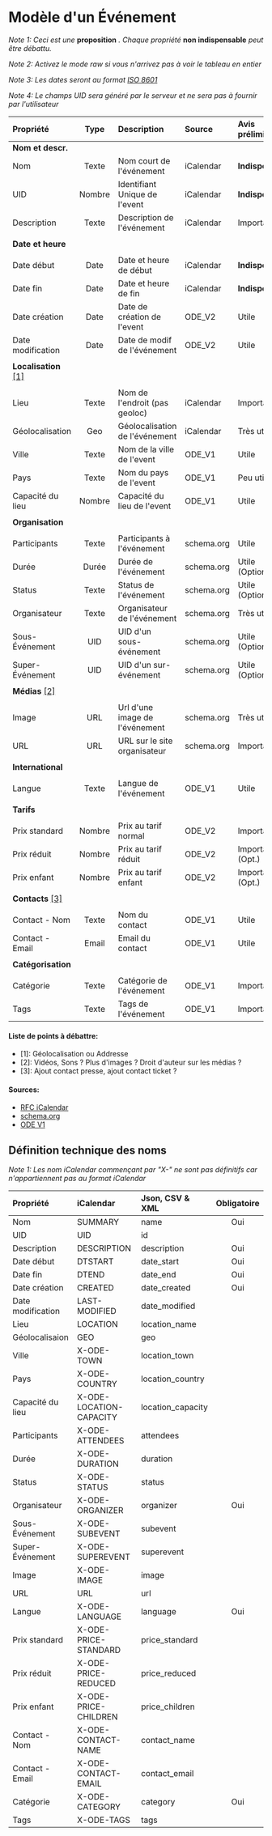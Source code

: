 Modèle d'un Événement
=====================

*Note 1: Ceci est une* **proposition** *. Chaque propriété* **non indispensable** *peut être débattu.*

*Note 2: Activez le mode raw si vous n'arrivez pas à voir le tableau en entier*

*Note 3: Les dates seront au format [ISO 8601](http://en.wikipedia.org/wiki/ISO_8601)*

*Note 4: Le champs UID sera généré par le serveur et ne sera pas à fournir par l'utilisateur*


| Propriété        | Type     | Description                    | Source     | Avis préliminaire | Exemple                  |
|:-----------------|:--------:|:-------------------------------|:-----------|:------------------|:-------------------------|
| **Nom et descr.**|          |                                |            |                   |                          |
| Nom              | Texte    | Nom court de l'événement       | iCalendar  | **Indispensable** | Concert Shakaponk        |
| UID              | Nombre   | Identifiant Unique de l'event  | iCalendar  | **Indispensable** | SL-2015-XYZ-004          |
| Description      | Texte    | Description de l'événement     | iCalendar  | Important         | Concert de rock et [...] |
|                  |          |                                |            |                   |                          |
| **Date et heure**|          |                                |            |                   |                          |
|                  |          |                                |            |                   |                          |
| Date début       | Date     | Date et heure de début         | iCalendar  | **Indispensable** | 2015-06-20 / 20:00       |
| Date fin         | Date     | Date et heure de fin           | iCalendar  | **Indispensable** | 2015-06-20 / 23:30       |
| Date création    | Date     | Date de création de l'event    | ODE_V2     | Utile             | 2015-04-01 / 13:37       |
| Date modification| Date     | Date de modif de l'événement   | ODE_V2     | Utile             | 2015-04-03 / 20:15       |
|                  |          |                                |            |                   |                          |
| **Localisation** [\[1\]](#liste-de-points-%C3%A0-d%C3%A9battre)||||       |                   |                          |
|                  |          |                                |            |                   |                          |
| Lieu             | Texte    | Nom de l'endroit (pas geoloc)  | iCalendar  | Important         | Zénith Nantes            |
| Géolocalisation  | Geo      | Géolocalisation de l'événement | iCalendar  | Très utile        | 47.229234, -1.628550     |
| Ville            | Texte    | Nom de la ville de l'event     | ODE_V1     | Utile             | Nantes                   |
| Pays             | Texte    | Nom du pays de l'event         | ODE_V1     | Peu utile         | France                   |
| Capacité du lieu | Nombre   | Capacité du lieu de l'event    | ODE_V1     | Utile             | 4000 (personnes)         |
|                  |          |                                |            |                   |                          |
| **Organisation** |          |                                |            |                   |                          |
|                  |          |                                |            |                   |                          |
| Participants     | Texte    | Participants à l'événement     | schema.org | Utile             | Shakaponk;Tagada Jones   |
| Durée            | Durée    | Durée de l'événement           | schema.org | Utile (Optionnel) | PT3H30M (3h30min)        |
| Status           | Texte    | Status de l'événement          | schema.org | Utile (Optionnel) | Annulé / Reporté         |
| Organisateur     | Texte    | Organisateur de l'événement    | schema.org | Très utile        | Stéréolux                |
| Sous-Événement   | UID      | UID d'un sous-événement        | schema.org | Utile (Optionnel) | SL-2015-XYZ-009          |
| Super-Événement  | UID      | UID d'un sur-événement         | schema.org | Utile (Optionnel) | SL-2015-XYZ-001          |
|                  |          |                                |            |                   |                          |
| **Médias** [\[2\]](#liste-de-points-%C3%A0-d%C3%A9battre)||| |            |                   |                          |
|                  |          |                                |            |                   |                          |
| Image            | URL      | Url d'une image de l'événement | schema.org | Très utile        | http://website/image.jpg |
| URL              | URL      | URL sur le site organisateur   | schema.org | Important         | http://website/concert/  |
|                  |          |                                |            |                   |                          |
| **International**|          |                                |            |                   |                          |
|                  |          |                                |            |                   |                          |
| Langue           | Texte    | Langue de l'événement          | ODE_V1     | Utile             | FR (Français)            |
|                  |          |                                |            |                   |                          |
| **Tarifs**       |          |                                |            |                   |                          |
|                  |          |                                |            |                   |                          |
| Prix standard    | Nombre   | Prix au tarif normal           | ODE_V2     | Important         | 10 (10 €)                |
| Prix réduit      | Nombre   | Prix au tarif réduit           | ODE_V2     | Important (Opt.)  | 7.5 (7.5 €)              |
| Prix enfant      | Nombre   | Prix au tarif enfant           | ODE_V2     | Important (Opt.)  | 5 (5 €)                  |
|                  |          |                                |            |                   |                          |
| **Contacts** [\[3\]](#liste-de-points-%C3%A0-d%C3%A9battre)||||           |                   |                          |
|                  |          |                                |            |                   |                          |
| Contact - Nom    | Texte    | Nom du contact                 | ODE_V1     | Utile             | John Smith               |
| Contact - Email  | Email    | Email du contact               | ODE_V1     | Utile             | john.smith@email.com     |
|                  |          |                                |            |                   |                          |
|**Catégorisation**|          |                                |            |                   |                          |
|                  |          |                                |            |                   |                          |
| Catégorie        | Texte    | Catégorie de l'événement       | ODE_V1     | Important         | Concert                  |
| Tags             | Texte    | Tags de l'événement            | ODE_V1     | Important         | Rock;Alternatif;[...]    |


#### Liste de points à débattre:
* \[1\]: Géolocalisation ou Addresse
* \[2\]: Vidéos, Sons ? Plus d'images ? Droit d'auteur sur les médias ?
* \[3\]: Ajout contact presse, ajout contact ticket ?


#### Sources:
* [RFC iCalendar](https://tools.ietf.org/html/rfc5545)
* [schema.org](http://schema.org/Event)
* [ODE V1](https://github.com/LiberTIC/ODE)




Définition technique des noms
-----------------------------

*Note 1: Les nom iCalendar commençant par "X-" ne sont pas définitifs car n'appartiennent pas au format iCalendar*

| Propriété         | iCalendar               | Json, CSV & XML        | Obligatoire |
|:------------------|:------------------------|:-----------------------|:-----------:|
| Nom               | SUMMARY                 | name                   | Oui         |
| UID               | UID                     | id                     |             |
| Description       | DESCRIPTION             | description            | Oui         |
| Date début        | DTSTART                 | date_start             | Oui         |
| Date fin          | DTEND                   | date_end               | Oui         |
| Date création     | CREATED                 | date_created           | Oui         |
| Date modification | LAST-MODIFIED           | date_modified          |             |
| Lieu              | LOCATION                | location_name          |             |
| Géolocalisaion    | GEO                     | geo                    |             |
| Ville             | X-ODE-TOWN              | location_town          |             |
| Pays              | X-ODE-COUNTRY           | location_country       |             |
| Capacité du lieu  | X-ODE-LOCATION-CAPACITY | location_capacity      |             |
| Participants      | X-ODE-ATTENDEES         | attendees              |             |
| Durée             | X-ODE-DURATION          | duration               |             |
| Status            | X-ODE-STATUS            | status                 |             |
| Organisateur      | X-ODE-ORGANIZER         | organizer              | Oui         |
| Sous-Événement    | X-ODE-SUBEVENT          | subevent               |             |
| Super-Événement   | X-ODE-SUPEREVENT        | superevent             |             |
| Image             | X-ODE-IMAGE             | image                  |             |
| URL               | URL                     | url                    |             |
| Langue            | X-ODE-LANGUAGE          | language               | Oui         |
| Prix standard     | X-ODE-PRICE-STANDARD    | price_standard         |             |
| Prix réduit       | X-ODE-PRICE-REDUCED     | price_reduced          |             |
| Prix enfant       | X-ODE-PRICE-CHILDREN    | price_children         |             |
| Contact - Nom     | X-ODE-CONTACT-NAME      | contact_name           |             |
| Contact - Email   | X-ODE-CONTACT-EMAIL     | contact_email          |             |
| Catégorie         | X-ODE-CATEGORY          | category               | Oui         |
| Tags              | X-ODE-TAGS              | tags                   |             |
